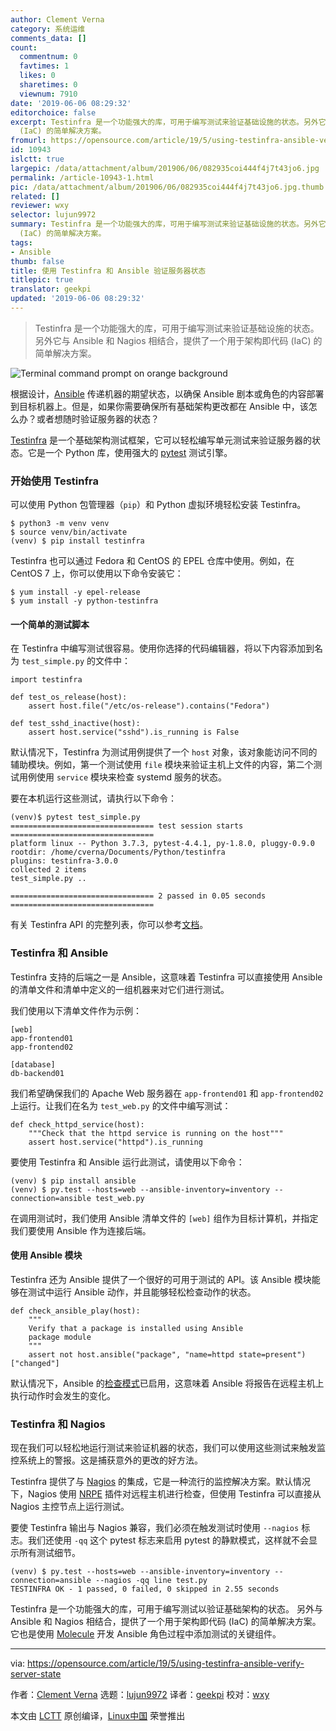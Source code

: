 ```yaml
---
author: Clement Verna
category: 系统运维
comments_data: []
count:
  commentnum: 0
  favtimes: 1
  likes: 0
  sharetimes: 0
  viewnum: 7910
date: '2019-06-06 08:29:32'
editorchoice: false
excerpt: Testinfra 是一个功能强大的库，可用于编写测试来验证基础设施的状态。另外它与 Ansible 和 Nagios 相结合，提供了一个用于架构即代码
  (IaC) 的简单解决方案。
fromurl: https://opensource.com/article/19/5/using-testinfra-ansible-verify-server-state
id: 10943
islctt: true
largepic: /data/attachment/album/201906/06/082935coi444f4j7t43jo6.jpg
permalink: /article-10943-1.html
pic: /data/attachment/album/201906/06/082935coi444f4j7t43jo6.jpg.thumb.jpg
related: []
reviewer: wxy
selector: lujun9972
summary: Testinfra 是一个功能强大的库，可用于编写测试来验证基础设施的状态。另外它与 Ansible 和 Nagios 相结合，提供了一个用于架构即代码
  (IaC) 的简单解决方案。
tags:
- Ansible
thumb: false
title: 使用 Testinfra 和 Ansible 验证服务器状态
titlepic: true
translator: geekpi
updated: '2019-06-06 08:29:32'
---
```



> 
> Testinfra 是一个功能强大的库，可用于编写测试来验证基础设施的状态。另外它与 Ansible 和 Nagios 相结合，提供了一个用于架构即代码 (IaC) 的简单解决方案。
> 
> 
> 


![Terminal command prompt on orange background](/data/attachment/album/201906/06/082935coi444f4j7t43jo6.jpg "Terminal command prompt on orange background")


根据设计，[Ansible](https://www.ansible.com/) 传递机器的期望状态，以确保 Ansible 剧本或角色的内容部署到目标机器上。但是，如果你需要确保所有基础架构更改都在 Ansible 中，该怎么办？或者想随时验证服务器的状态？


[Testinfra](https://testinfra.readthedocs.io/en/latest/) 是一个基础架构测试框架，它可以轻松编写单元测试来验证服务器的状态。它是一个 Python 库，使用强大的 [pytest](https://pytest.org/) 测试引擎。


### 开始使用 Testinfra


可以使用 Python 包管理器（`pip`）和 Python 虚拟环境轻松安装 Testinfra。



```
$ python3 -m venv venv
$ source venv/bin/activate
(venv) $ pip install testinfra
```

Testinfra 也可以通过 Fedora 和 CentOS 的 EPEL 仓库中使用。例如，在 CentOS 7 上，你可以使用以下命令安装它：



```
$ yum install -y epel-release
$ yum install -y python-testinfra
```

#### 一个简单的测试脚本


在 Testinfra 中编写测试很容易。使用你选择的代码编辑器，将以下内容添加到名为 `test_simple.py` 的文件中：



```
import testinfra

def test_os_release(host):
    assert host.file("/etc/os-release").contains("Fedora")

def test_sshd_inactive(host):
    assert host.service("sshd").is_running is False
```

默认情况下，Testinfra 为测试用例提供了一个 `host` 对象，该对象能访问不同的辅助模块。例如，第一个测试使用 `file` 模块来验证主机上文件的内容，第二个测试用例使用 `service` 模块来检查 systemd 服务的状态。


要在本机运行这些测试，请执行以下命令：



```
(venv)$ pytest test_simple.py
================================ test session starts ================================
platform linux -- Python 3.7.3, pytest-4.4.1, py-1.8.0, pluggy-0.9.0
rootdir: /home/cverna/Documents/Python/testinfra
plugins: testinfra-3.0.0
collected 2 items
test_simple.py ..

================================ 2 passed in 0.05 seconds ================================
```

有关 Testinfra API 的完整列表，你可以参考[文档](https://testinfra.readthedocs.io/en/latest/modules.html#modules)。


### Testinfra 和 Ansible


Testinfra 支持的后端之一是 Ansible，这意味着 Testinfra 可以直接使用 Ansible 的清单文件和清单中定义的一组机器来对它们进行测试。


我们使用以下清单文件作为示例：



```
[web]
app-frontend01
app-frontend02

[database]
db-backend01
```

我们希望确保我们的 Apache Web 服务器在 `app-frontend01` 和 `app-frontend02` 上运行。让我们在名为 `test_web.py` 的文件中编写测试：



```
def check_httpd_service(host):
    """Check that the httpd service is running on the host"""
    assert host.service("httpd").is_running
```

要使用 Testinfra 和 Ansible 运行此测试，请使用以下命令：



```
(venv) $ pip install ansible
(venv) $ py.test --hosts=web --ansible-inventory=inventory --connection=ansible test_web.py
```

在调用测试时，我们使用 Ansible 清单文件的 `[web]` 组作为目标计算机，并指定我们要使用 Ansible 作为连接后端。


#### 使用 Ansible 模块


Testinfra 还为 Ansible 提供了一个很好的可用于测试的 API。该 Ansible 模块能够在测试中运行 Ansible 动作，并且能够轻松检查动作的状态。



```
def check_ansible_play(host):
    """ 
    Verify that a package is installed using Ansible
    package module
    """
    assert not host.ansible("package", "name=httpd state=present")["changed"]
```

默认情况下，Ansible 的[检查模式](https://docs.ansible.com/ansible/playbooks_checkmode.html)已启用，这意味着 Ansible 将报告在远程主机上执行动作时会发生的变化。


### Testinfra 和 Nagios


现在我们可以轻松地运行测试来验证机器的状态，我们可以使用这些测试来触发监控系统上的警报。这是捕获意外的更改的好方法。


Testinfra 提供了与 [Nagios](https://www.nagios.org/) 的集成，它是一种流行的监控解决方案。默认情况下，Nagios 使用 [NRPE](https://en.wikipedia.org/wiki/Nagios#NRPE) 插件对远程主机进行检查，但使用 Testinfra 可以直接从 Nagios 主控节点上运行测试。


要使 Testinfra 输出与 Nagios 兼容，我们必须在触发测试时使用 `--nagios` 标志。我们还使用 `-qq` 这个 pytest 标志来启用 pytest 的静默模式，这样就不会显示所有测试细节。



```
(venv) $ py.test --hosts=web --ansible-inventory=inventory --connection=ansible --nagios -qq line test.py
TESTINFRA OK - 1 passed, 0 failed, 0 skipped in 2.55 seconds
```

Testinfra 是一个功能强大的库，可用于编写测试以验证基础架构的状态。 另外与 Ansible 和 Nagios 相结合，提供了一个用于架构即代码 (IaC) 的简单解决方案。 它也是使用 [Molecule](https://github.com/ansible/molecule) 开发 Ansible 角色过程中添加测试的关键组件。




---


via: <https://opensource.com/article/19/5/using-testinfra-ansible-verify-server-state>


作者：[Clement Verna](https://opensource.com/users/cverna/users/paulbischoff/users/dcritch/users/cobiacomm/users/wgarry155/users/kadinroob/users/koreyhilpert) 选题：[lujun9972](https://github.com/lujun9972) 译者：[geekpi](https://github.com/geekpi) 校对：[wxy](https://github.com/wxy)


本文由 [LCTT](https://github.com/LCTT/TranslateProject) 原创编译，[Linux中国](https://linux.cn/) 荣誉推出